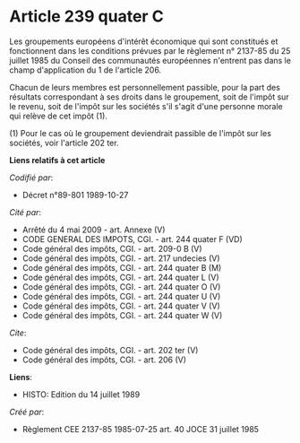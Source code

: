 # Article 239 quater C

Les groupements européens d'intérêt économique qui sont constitués et fonctionnent dans les conditions prévues par le
règlement n° 2137-85 du 25 juillet 1985 du Conseil des communautés européennes n'entrent pas dans le champ d'application du 1
de l'article 206. 

Chacun de leurs membres est personnellement passible, pour la part des résultats correspondant à ses droits dans le
groupement, soit de l'impôt sur le revenu, soit de l'impôt sur les sociétés s'il s'agit d'une personne morale qui relève de
cet impôt (1). 

(1) Pour le cas où le groupement deviendrait passible de l'impôt sur les sociétés, voir l'article 202 ter.

**Liens relatifs à cet article**

_Codifié par_:

  - Décret n°89-801 1989-10-27

_Cité par_:

  - Arrêté du 4 mai 2009 - art. Annexe (V)
  - CODE GENERAL DES IMPOTS, CGI. - art. 244 quater F (VD)
  - Code général des impôts, CGI. - art. 209-0 B (V)
  - Code général des impôts, CGI. - art. 217 undecies (V)
  - Code général des impôts, CGI. - art. 244 quater B (M)
  - Code général des impôts, CGI. - art. 244 quater L (V)
  - Code général des impôts, CGI. - art. 244 quater O (V)
  - Code général des impôts, CGI. - art. 244 quater U (V)
  - Code général des impôts, CGI. - art. 244 quater V (V)
  - Code général des impôts, CGI. - art. 244 quater W (V)

_Cite_:

  - Code général des impôts, CGI. - art. 202 ter (V)
  - Code général des impôts, CGI. - art. 206 (V)

**Liens**:

  - HISTO: Edition du 14 juillet 1989

_Créé par_:

  - Règlement CEE 2137-85 1985-07-25 art. 40 JOCE 31 juillet 1985
